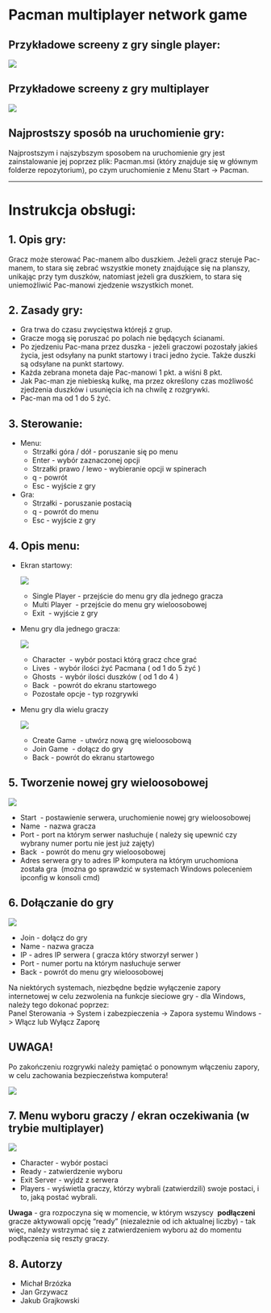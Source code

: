 # Pacman multiplayer network game

## Przykładowe screeny z gry single player:

![](https://github.com/michal13wat/pacman-multiplayer-network-game/blob/master/img/SinglePlayer.PNG?raw=true)

## Przykładowe screeny z gry multiplayer

![](https://github.com/michal13wat/pacman-multiplayer-network-game/blob/master/img/Multiplayer.PNG?raw=true)

## Najprostszy sposób na uruchomienie gry:

Najprostszym i najszybszym sposobem na uruchomienie gry jest zainstalowanie jej poprzez plik: Pacman.msi (który znajduje się w głównym folderze repozytorium), po czym uruchomienie z Menu Start -> Pacman.

------------------

# Instrukcja obsługi:

## 1. Opis gry:

Gracz może sterować Pac-manem albo duszkiem. ​Jeżeli gracz steruje Pac-manem, to stara się zebrać wszystkie monety znajdujące się na planszy, unikając przy tym duszków, natomiast jeżeli gra duszkiem, to stara się uniemożliwić Pac-manowi zjedzenie wszystkich monet.

## 2. Zasady gry:

- Gra trwa do czasu zwycięstwa którejś z grup.
- Gracze mogą się poruszać po polach nie będących ścianami.
- Po zjedzeniu Pac-mana przez duszka - jeżeli graczowi pozostały jakieś życia, jest odsyłany na punkt startowy i traci jedno życie. Także duszki
są odsyłane na punkt startowy.
- Każda zebrana moneta daje Pac-manowi 1 pkt. a wiśni 8 pkt.
- Jak Pac-man zje niebieską kulkę, ma przez określony czas możliwość
zjedzenia duszków i usunięcia ich na chwilę z rozgrywki.
- Pac-man ma od 1 do 5 żyć.

## 3. Sterowanie:
- Menu:
  - Strzałki góra / dół - poruszanie się po menu
  - Enter - wybór zaznaczonej opcji
  - Strzałki prawo / lewo - wybieranie opcji w spinerach
  - q - powrót
  - Esc - wyjście z gry
- Gra:
  - Strzałki - poruszanie postacią
  - q - powrót do menu
  - Esc - wyjście z gry

## 4. Opis menu:

- Ekran startowy:
		
	![](https://github.com/michal13wat/pacman-multiplayer-network-game/blob/master/img/Menu1.PNG?raw=true)

	- Single Player ​- przejście do menu gry dla jednego gracza
	- Multi Player ​ - przejście do menu gry wieloosobowej
	- Exit ​ - wyjście z gry


- Menu gry dla jednego gracza:
	
	![](https://github.com/michal13wat/pacman-multiplayer-network-game/blob/master/img/Menu2.PNG?raw=true)

	- Character ​ - wybór postaci którą gracz chce grać
	- Lives ​ - wybór ilości żyć Pacmana ( od 1 do 5 żyć )
	- Ghosts ​ - wybór ilości duszków ( od 1 do 4 )
	- Back ​ - powrót do ekranu startowego
	- Pozostałe opcje - typ rozgrywki

- Menu gry dla wielu graczy

	![](https://github.com/michal13wat/pacman-multiplayer-network-game/blob/master/img/Menu3.PNG?raw=true)
	
	- Create Game ​ - utwórz nową grę wieloosobową
	- Join Game ​ - dołącz do gry
	- Back ​- powrót do ekranu startowego


## 5. Tworzenie nowej gry wieloosobowej

![](https://github.com/michal13wat/pacman-multiplayer-network-game/blob/master/img/CreateGame.PNG?raw=true)

- Start ​ - postawienie serwera, uruchomienie nowej gry wieloosobowej
- Name ​ - nazwa gracza
- Port - port na którym serwer nasłuchuje ​(​ należy się upewnić czy wybrany numer portu nie jest już zajęty)
- Back ​ - powrót do menu gry wieloosobowej
- Adres serwera gry to adres IP komputera na którym uruchomiona została gra ​ (można go sprawdzić w systemach Windows poleceniem ipconfig w konsoli cmd)


## 6. Dołączanie do gry

![](https://github.com/michal13wat/pacman-multiplayer-network-game/blob/master/img/JoinGame.PNG?raw=true)

- Join - dołącz do gry
- Name​ - nazwa gracza
- IP - adres IP serwera ( gracza który stworzył serwer )
- Port - numer portu na którym nasłuchuje serwer
- Back​ - powrót do menu gry wieloosobowej


Na niektórych systemach, niezbędne będzie wyłączenie zapory internetowej w
celu zezwolenia na funkcje sieciowe gry - dla Windows, należy tego dokonać
poprzez:	
Panel Sterowania -> System i zabezpieczenia -> Zapora systemu Windows -> Włącz lub Wyłącz Zaporę

## UWAGA!

Po zakończeniu rozgrywki należy pamiętać o ponownym włączeniu zapory ​, w celu zachowania bezpieczeństwa komputera!

![](https://github.com/michal13wat/pacman-multiplayer-network-game/blob/master/img/zapora.PNG?raw=true)

## 7. Menu wyboru graczy / ekran oczekiwania (w trybie multiplayer)

![](https://github.com/michal13wat/pacman-multiplayer-network-game/blob/master/img/WaitingScreen.PNG?raw=true)

- Character​ - wybór postaci
- Ready​ - zatwierdzenie wyboru
- Exit Server - wyjdź z serwera
- Players - wyświetla graczy, którzy wybrali (zatwierdzili) swoje postaci, i to, jaką postać wybrali.

**Uwaga** ​- gra rozpoczyna się w momencie, w którym wszyscy ​ **podłączeni** gracze aktywowali opcję “ready” (niezależnie od ich aktualnej liczby) - tak więc, należy wstrzymać się z zatwierdzeniem wyboru aż do momentu podłączenia się reszty graczy.

## 8. Autorzy

- Michał Brzózka
- Jan Grzywacz
- Jakub Grajkowski


